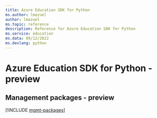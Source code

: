 ```yaml
---
title: Azure Education SDK for Python
ms.author: lmazuel
author: lmazuel
ms.topic: reference
description: Reference for Azure Education SDK for Python
ms.service: education
ms.data: 09/12/2022
ms.devlang: python
---
```

# Azure Education SDK for Python - preview

## Management packages - preview
[!INCLUDE [mgmt-packages](education-mgmt-index.md)]
